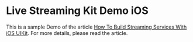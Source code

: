 # Live Streaming Kit Demo iOS

This is a sample Demo of the article [How To Build Streaming Services With iOS UIKit](https://www.zegocloud.com/blog/streaming-services-with-ios). For more details, please read the article.
